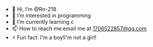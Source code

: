 - 👋 Hi, I’m @Rn-218
- 👀 I’m interested in programming
- 🌱 I’m currently learning c
- 📫 How to reach me:email me at 1706522857@qq.com
- ⚡ Fun fact: I'm a boy!I'm not a girl!

<!---
Rn-218/Rn-218 is a ✨ special ✨ repository because its `README.md` (this file) appears on your GitHub profile.
You can click the Preview link to take a look at your changes.
--->
